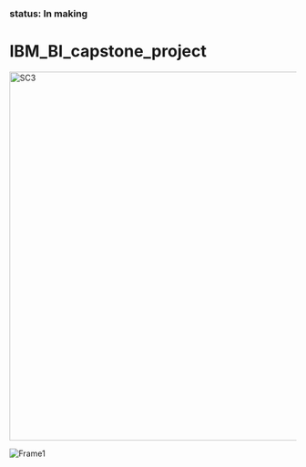 ### status: In making
# IBM_BI_capstone_project




<img width="647" alt="SC3" src="https://github.com/user-attachments/assets/5dea9398-e833-40cf-a79b-78c4b1229246">

![Frame1](https://github.com/user-attachments/assets/92c6e6bd-223b-4c3f-a299-8931da417ba4)
